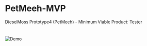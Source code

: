 # PetMeeh-MVP
DieselMoss Prototype4 (PetMeeh) - Minimum Viable Product: Tester
#
![Demo](https://user-images.githubusercontent.com/36255539/37261402-79448bce-259c-11e8-88fa-60cb6e448888.png)

